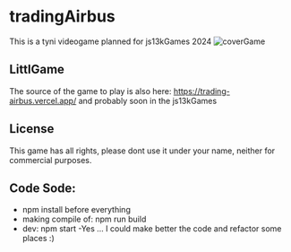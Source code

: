 # tradingAirbus

This is a tyni videogame planned for js13kGames 2024
![coverGame](https://raw.githubusercontent.com/krakowdeveloper/tradingAirbus/main/tradingBus.png)

## LittlGame

The source of the game to play is also here: https://trading-airbus.vercel.app/
and probably soon in the js13kGames

## License

This game has all rights, please dont use it under your name, neither for commercial purposes.

## Code Sode:

- npm install before everything
- making compile of: npm run build
- dev: npm start
  -Yes ... I could make better the code and refactor some places :)
